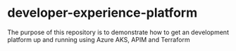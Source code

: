 # developer-experience-platform
The purpose of this repository is to demonstrate how to get an development platform up and running using Azure AKS, APIM and Terraform
